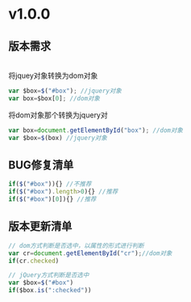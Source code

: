 # v1.0.0

## 版本需求  

<br/>
将jquey对象转换为dom对象  

```js
var $box=$("#box"); //jquery对象
var box=$box[0]; //dom对象
```

将dom对象那个转换为jquery对  

```js
var box=document.getElementById("box"); //dom对象
var $box=$(box) //jquery对象
```

## BUG修复清单  

```js
if($("#box")){} //不推荐
if($("#box").length>0){} //推荐
if($("#box")[0]){} //推荐
```

## 版本更新清单 

```js
// dom方式判断是否选中，以属性的形式进行判断
var cr=document.getElementById("cr");//dom对象
if(cr.checked)

// jQuery方式判断是否选中
var $box=$("#box")
if($box.is(":checked"))
```








